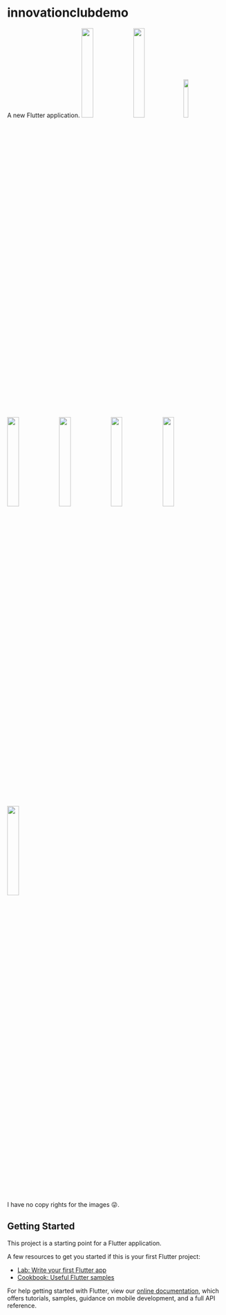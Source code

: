 # innovationclubdemo

A new Flutter application.
<img src="https://user-images.githubusercontent.com/54079190/90566033-7078e700-e1c5-11ea-88ea-eb8f81e4d4a1.jpg" width="23%"></img> <img src="https://user-images.githubusercontent.com/54079190/90566097-87b7d480-e1c5-11ea-823c-4c5b59859456.jpg" width="23%"></img><img src="https://user-images.githubusercontent.com/54079190/90775215-366b2a80-e316-11ea-9270-442f5d9c30e6.jpg" width="15%"></img><img src="https://user-images.githubusercontent.com/54079190/90566347-f137e300-e1c5-11ea-898f-5a74df70f122.jpg" width="23%"></img> <img src="https://user-images.githubusercontent.com/54079190/90566548-4d9b0280-e1c6-11ea-815d-3d8db295c81b.jpg" width="23%"></img> <img src="https://user-images.githubusercontent.com/54079190/90566638-73c0a280-e1c6-11ea-9d3b-2c5127c8ddb6.jpg" width="23%"></img> <img src="https://user-images.githubusercontent.com/54079190/90566771-aff40300-e1c6-11ea-8864-e854080d4e0c.jpg" width="23%"></img> <img src="https://user-images.githubusercontent.com/54079190/90566875-dade5700-e1c6-11ea-8a07-7f7c734d643b.jpg" width="23%"></img> 

I have no copy rights for the images 😜.

## Getting Started

This project is a starting point for a Flutter application.

A few resources to get you started if this is your first Flutter project:

- [Lab: Write your first Flutter app](https://flutter.dev/docs/get-started/codelab)
- [Cookbook: Useful Flutter samples](https://flutter.dev/docs/cookbook)

For help getting started with Flutter, view our
[online documentation](https://flutter.dev/docs), which offers tutorials,
samples, guidance on mobile development, and a full API reference.
